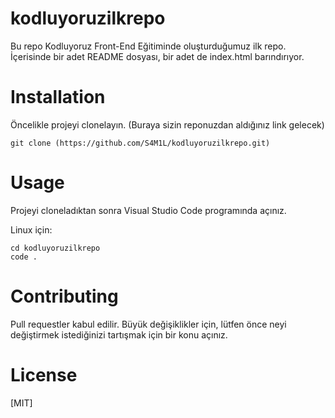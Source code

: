 # kodluyoruzilkrepo
Bu repo Kodluyoruz Front-End Eğitiminde oluşturduğumuz ilk repo. İçerisinde bir adet README dosyası, bir adet de index.html barındırıyor.


# Installation
Öncelikle projeyi clonelayın. (Buraya sizin reponuzdan aldığınız link gelecek)

`git clone (https://github.com/S4M1L/kodluyoruzilkrepo.git)`

# Usage
Projeyi cloneladıktan sonra Visual Studio Code programında açınız.

Linux için:
  ```
  cd kodluyoruzilkrepo
  code .
  ```
    
# Contributing
Pull requestler kabul edilir. Büyük değişiklikler için, lütfen önce neyi değiştirmek istediğinizi tartışmak için bir konu açınız.

# License
[MIT]
    
    
